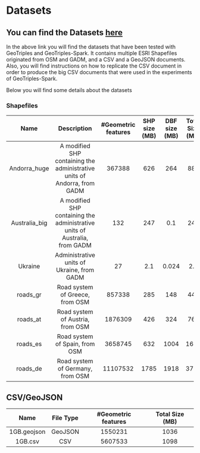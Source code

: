 # Datasets

## You can find the Datasets **[here](https://drive.google.com/file/d/1mVsn7aXozR0uX4KXvsLr-bY8t1eZDpP3/view?usp=sharing)**

In the above link you will find the datasets that have been tested with GeoTriples and GeoTriples-Spark. It contains multiple ESRI Shapefiles
originated from OSM and GADM, and a CSV and a GeoJSON documents. Also, you will find instructions on how to replicate the CSV document in order to produce the big CSV documents that were used in the experiments of GeoTriples-Spark. 

Below you will find some details about the datasets

### Shapefiles
|      Name     |                                  Description                                 | #Geometric features | SHP size (MB) | DBF size (MB) | Total Size (MB) |
|:-------------:|:----------------------------------------------------------------------------:|:-------------------:|:-------------:|:-------------:|:---------------:|
|  Andorra_huge |  A modified SHP  containing the  administrative units  of Andorra, from GADM  |        367388       |      626      |      264      |       889       |
| Australia_big | A modified SHP  containing the  administrative units  of Australia, from GADM |         132         |      247      |      0.1      |       247       |
|    Ukraine    |                  Administrative units  of Ukraine, from GADM                  |          27         |      2.1      |     0.024     |       2.2       |
|    roads_gr   |                        Road system of  Greece, from OSM                       |        857338       |      285      |      148      |       440       |
|    roads_at   |                       Road system of  Austria, from OSM                       |       1876309       |      426      |      324      |       764       |
|    roads_es   |                        Road system of  Spain, from OSM                        |       3658745       |      632      |      1004     |       1663      |
|    roads_de   |                       Road system of  Germany, from OSM                       |       11107532      |      1785     |      1918     |       3787      |


## CSV/GeoJSON

|     Name    | File Type | #Geometric features | Total Size (MB) |
|:-----------:|:---------:|:-------------------:|:---------------:|
| 1GB.geojson |  GeoJSON  |       1550231       |       1036      |
|   1GB.csv   |    CSV    |       5607533       |       1098      |
